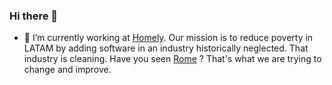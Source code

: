 ### Hi there 👋


- 🔭 I’m currently working at [Homely](https://homely.mx/). Our mission is to reduce poverty in LATAM by adding software in an industry historically neglected. That industry is cleaning. Have you seen [Rome](https://www.netflix.com/search?q=roma&jbv=80240715) ? That's what we are trying to change and improve. 


<!--
**MisaelCalvillo/MisaelCalvillo** is a ✨ _special_ ✨ repository because its `README.md` (this file) appears on your GitHub profile.

Here are some ideas to get you started:

- 🔭 I’m currently working on ...
- 🌱 I’m currently learning ...
- 👯 I’m looking to collaborate on ...
- 🤔 I’m looking for help with ...
- 💬 Ask me about ...
- 📫 How to reach me: ...
- 😄 Pronouns: ...
- ⚡ Fun fact: ...
-->
